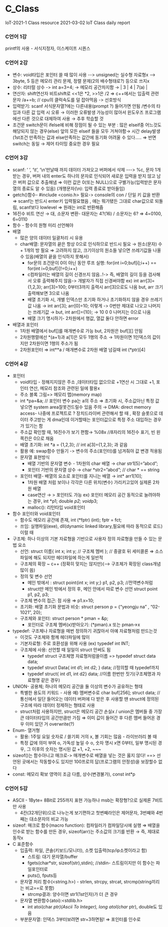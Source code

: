 # C_Class
IoT-2021-1 Class resource
2021-03-02 IoT Class daily report
### C언어 1강
printf의 사용 - 서식지정자, 이스케이프 시퀀스

### C언어 2강
* 변수:
void타입은 포인터 쓸 때 많이 사용
 --> unsigned는 실수형 자료형x
 --> 3byte, 5 등은 메모리 관리 문제, 정렬 문제(2의 배수형태로?) 등으로 쓰지x
* 상수:
리터럴 상수 -> int a=3+4;	→ 메모리 공간차지함 → | 3 | 4 | 7(a) |
* 연산자: shift연산자
비트shift로 <<1은 *2, >>1은 /2	 ⇒ c++에서는 입출력 관련 문자
 /a+=b; // cpu의 클럭속도를 덜 잡아먹음 -> 선호방식
* 입력받기: scanf
서식문자열?에는 다른내용(prompt ?) 들어가면 안됨
 /변수의 타입과 다른 값 입력 시 오류 → 이러한 오류발생 가능성이 많아서 윈도우즈 프로그램에선 다른 것으로 대체하여 사용 → 추후 학습할 것
* 조건문
switch문이 ifelse에 비해 장점이 될 수 있는 부분 : 많은 elseif중 어느것도 해당되지 않는 경우(else) 앞의 모든 elseif 들을 모두 거쳐야함→ 시간 delay발생  (1st조건 만족하는 값과 else만족하는 값간에 동기화 어려울 수 있다…..
⇒ 반면 switch는 동일 → 제어 타이밍 중요한 경우 필요

### C언어 3강
* scanf:  ‘ ‘, ‘\t’, ‘\n’만날때 까지 데이터 가져오고 버퍼에서 삭제
--->  %c, 문자 1개 받는 경우, 버퍼 내의 enter도 하나의 문자로 인식되어 새로운 입력을 받지 않고 남은 버퍼 값으로 추출해냄  ⇒ 이런 값은 0(또는 NULL)으로 구별가능(입력받은 문자열의 종료도 알 수 있음)  (개행문자(\n): 입력 종료로 받아들임)
* getch()함수- #include <conio.h> 필요-> console의 con / 단일 키 값을 반환
⇒ scanf는 반드시 enter키 입력필요했음 , 얘는 뭐가됐든 그대로 char값으로 되돌림, scanf보다 lowlevel
⇒ 원래는 int로 반환해줌
* 16진수 비트 연산 → 대, 소문자 변환- 대문자는 4?(16) / 소문자는 6? ⇒ 4=0100, 6=0110
* 함수 - 함수의 원형 미리 선언해야
* 배열
  * 많은 양의 데이터 일괄처리 시 유용
  * char배열: 문자열의 끝은 항상 0으로 인식하므로 반드시 필요 → 원소(문자) 수 + 1개의 방 필요 ⇒  고려하지 않고, 크기이상의 원소들 넣으면 쓰레기값들 나올 수 있음(배열의 끝을 인식하지 못해서)
    * for문의 조건문이 0이 아닌 동안 루프 실행: for(int i=0;buf[i];i++) == for(int i=0;buf[i]!=0;i++)
    * c컴파일러는 배열의 길이 신경쓰지 않음..!-> 즉, 배열의 길이 등을 검사해서 오류 출력해주지 않음-> 개발자가 직접 신경써야함 ex) int arr[3]={1,2,3}; arr[3]=100; 0부터3까지 출력시 arr[3]으로도 나옴 but, arr 크기출력해보면 3으로 나옴
    * 배열 초기화 시, 개별 인덱스만 초기화 하거나 초기화하지 않을 경우 쓰레기값 나옴 → int arr[3]; arr[0]=10; 이렇게 -> 0번만 제대로 나오고 나머지는 쓰레기값 → but, int arr[]={10}; → 10 0 0 나머지는 0으로 나옴
    * 배열 크기 명시하기- 2차원에서 행값, 열값 둘다 안하면 error
* 배열과 포인터
  * 1차원 배열에서 buf[]를 매개변수로 가능 but, 2차원은 buf[][] 안됨
  * 2차원행렬에선 *(a+1)과 a[1]은 모두 1행의 주소  → 1차원이면 1인덱스의 값이지만 2차원이면 1행의 주소가 됨
  * 2차원포인터 ⇒ int**a  / 매개변수로 2차원 배열 넘길때 int (*ptr)[4]

### C언어 4강
* 포인터
    * void타입 - 정해지지않은 주소 ,데이터타입 없으므로 +1연산 시 그대로 +1, 포인터 연산, 메모리 참조와 관련된 일에 활용x
    * 주소 블록 그림=> 메모리 맵(memory map)
    * int *pa=&a;	// 포인터 변수 pa는 a의 주소	⇒ 초기화 시, 주소값아닌 특정 값 넣으면 system area잘못건드릴수 있음 주의
→  DMA: direct memory access- 나중에 프로젝트로 ? 장치드라이버 관련해서 할 때 , 확장 슬롯으로 데이터 주고받는 게 dma인데 이거할때는 포인터값으로 특정 주소 대입하는 경우가 있기는 함
    * 주소값 확인할 때, 16진수가 보기 편함→ %08x  //8자리의 16진수 표기, 빈 왼쪽칸은 0으로 채움
    * 배열 초기화: int *a = {1,2,3};    // int a[3]={1,2,3}; 과 같음
  * 활용 예:  swap함수 만들기 -> 변수의 주소(포인터)를 넘겨줘야 값 변경 적용됨
  * 문자열 표현방식
    * 배열 기반의 문자열 변수 - 1차원의 char 배열 →  char str1[5]=”abcd”;
    * 포인터 기반의 문자열 상수 → char *str2=”abcd”;	// char * == string
  * 포인터 배열- 배열의 요소로 포인터를 지니는 배열 → int* arr1[10];
    * 1차원 배열 처럼 보이나 각각은 다른 위치(변수) 가리키고있어 실제론 2차원 배열
    * case연산 → > 포인터도 가능  ex) 포인터 메모리 공간 동적으로 늘려야하는 경우, int *p1; double *p2; void*p3;
    * malloc(): 리턴타입 void포인터 
* 함수 포인터와 void포인터
  * 함수도 메모리 공간에 존재, int (*fptr) (int); fptr = fct; 
  *  쓰임: 실행파일(exe), dll(dynamic linked library,필요에 따라 동적으로 로드) 이럴 때 
* 구조체: 하나 이상의 기본 자료형을 기반으로 사용자 정의 자료형을 만들 수 있는 문법 요소
  * 선언: struct 이름{ int x; int y;   // 구조체 멤버  };	// 중괄호 뒤 세미콜론 
⇒ 소스파일에 해도 되지만 헤더파일에 하는게 일반적
  * 구조체의 확장 ~ c++ (정확히 맞지는 않지만)(-->  구조체가 확장된 class개념 많이 씀)
  * 정의 및 변수 선언
    * 메인 밖에서 : struct point{int x; int y;} p1, p2, p3;       //전역변수처럼
    * struct만 메인 밖에서 정의 후, 메인 안에서 따로 변수 선언 struct point p1, p2, p3;
  * 구조체 변수의 접근: 점 사용 ⇒ p1.x=10;
  * 초기화: 배열 초기화 문법과 비슷: struct person p = {“yeongju na” , “02-1021”, 20};
  * 구조체와 포인터: struct person * pman = &p;
    * 포인터로 구조체 멤버(x)받아오기:  (*pman).x 또는 pman->x
* typedef: 구조체나 자료형을 매번 정의하기 귀찮아서 아예 자료형처럼 만드는것
    * 이것도 구조체와 함께 헤더파일에 많이
  * 기본자료형: 주로 호환성을 위해 사용 (ex) typedef int INT; 
  * 구조체에 사용: 선언할 때 일일이 struct 안써도 됨 
    * typedef struct 구조체명 자료형처럼쓸이름 => typedef struct data data;
    * typedef struct Data{ int d1; int d2; } data;	//정의할 때 typedef까지
    * typedef struct{ int d1, int d2} data;	//이름 한번만 짓기(구조체명과 자료형명 같은 경우)
* UNION- 공용체; 하나의 메모리 공간을 둘 이상의 변수가 공유하는 형태 
  * 특별한 용도의 키워드 - 사용 예) 멤버변수로 char buf[256]; struct data;  //통신에서 일단 들어오는 데이터 버퍼에 다 받은 후 사용할 땐 struct에 정의된 구조에 따라 데이터 정제하는 형태로 사용
  * struct처럼 사용하지만, struct은 메모리 공간 손실x  / union은 멤버들 중 가장 큰 데이터타입의 공간만큼만 가짐 ⇒ 이미 값이 들어간 후 다른 멤버 들어온 경우 이미 있던 거 overwrite(?)
* Enum- 열거형 
  * 활용: 1주일 요일 숫자로  / 쓸기회 거의 x, 볼 기회는 많음 - 라이브러리 볼 때
  * 특정 값에 의미 부여 o, 가독성 높일 수 o, 숫자 명시 x면 0부터, 일부 명시된 경우, 그 이후의 숫자는 명시된 값 +1, +2, ~~~
* sizeof()는 함수아니고 매크로-> 매개변수로 배열을 넣는 것은 옳지 않다! ==> 선언된 곳에서는 작동할수도 있지만 100프로의 답(프로그램의 안정성)을 보장할수 없다
* const: 메모리 확보 영역이 조금 다름, 상수(변경불가), const int*p 

### C언어 5강
* ASCII - 1Byte= 8Bit로 255까지 표현 가능하나 msb는 확장형?으로 실제론 7비트만 사용
  * 4칸(32개단위)으로 나누는게 보기편하고 첫번째라인은 제어문자, 3번째와 4번째는 대소문자의 비교 가능
* sizeof: 매크로 함수(macro function): 컴파일러가 컴파일당시에 실행 ⇒ 배열을 인수로 받는 함수를 만든 경우, sizeof(arr)는 주소값의 크기를 반환 → 즉, 제대로 동작x
* C 표준함수
  * 입출력: 파일, 콘솔(키보드/모니터), 소켓 입출력(tcp/ip소켓이라고 함)
    * 스트림: 대기 문자열/buffer 
    * fgets(char*str, sizeof(str),stdin);	//stdin- 스트림이지만 이 함수는 파일포인터로
    * puts(), fputs등
  * 문자열 처리 함수(<string.h>) - strlen, strcpy, strcat, strcmp(string끼리는 비교==로 못함)
    * strcmp결과: 양수이면 str1(1st인자)가 더 큰 경우
  * 문자열 변환함수(atoi):<stdlib.h>
    *  int atoi(char *ptr)(Ascii To Integer), long atol(char* ptr), double도 있음
  * 부분문자열: 인덱스 3부터보려면 str+3하면됨! ⇒ 포인터를 인수로
